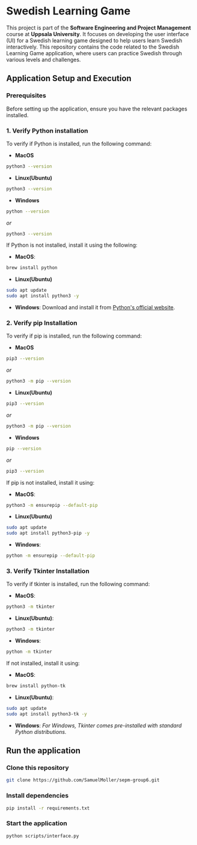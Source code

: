 # Swedish Learning Game 

This project is part of the **Software Engineering and Project Management** course at **Uppsala University**. It focuses on developing the user interface (UI) for a Swedish learning game designed to help users learn Swedish interactively. This repository contains the code related to the Swedish Learning Game application, where users can practice Swedish through various levels and challenges.

## Application Setup and Execution

### Prerequisites
Before setting up the application, ensure you have the relevant packages installed.

### 1. Verify Python installation
To verify if Python is installed, run the following command:

- **MacOS**
```bash
python3 --version
```

- **Linux(Ubuntu)**
```bash
python3 --version
```

- **Windows**
```bash
python --version
```
*or*
```bash
python3 --version
```

If Python is not installed, install it using the following:

- **MacOS**:
```bash
brew install python
```

- **Linux(Ubuntu)**
```bash
sudo apt update
sudo apt install python3 -y
 ```

- **Windows**: Download and install it from [Python's official website](https://www.python.org/downloads/).

### 2.  Verify pip Installation
To verify if pip is installed, run the following command:

- **MacOS**
```bash
pip3 --version
```
*or*
```bash
python3 -m pip --version
```

- **Linux(Ubuntu)**
```bash
pip3 --version
```
*or*
```bash
python3 -m pip --version
```

- **Windows**
```bash
pip --version 
```
*or*
```bash
pip3 --version 
```

If pip is not installed, install it using:

- **MacOS**:
```bash
python3 -m ensurepip --default-pip
```

- **Linux(Ubuntu)**
```bash
sudo apt update
sudo apt install python3-pip -y
```

- **Windows**:
```bash
python -m ensurepip --default-pip
```

### 3. Verify Tkinter Installation
To verify if tkinter is installed, run the following command:

- **MacOS**:
```bash
python3 -m tkinter
```

- **Linux(Ubuntu)**:
```bash
python3 -m tkinter
```

- **Windows**:
```bash
python -m tkinter
```

If not installed, install it using:

- **MacOS**:
 ```bash
brew install python-tk
 ```

- **Linux(Ubuntu)**:
 ```bash
sudo apt update
sudo apt install python3-tk -y
 ```
- **Windows**: *For Windows, Tkinter comes pre-installed with standard Python distributions.*

## Run the application

### Clone this repository
```bash
git clone https://github.com/SamuelMoller/sepm-group6.git
```

### Install dependencies
```bash
pip install -r requirements.txt
```

### Start the application
```bash
python scripts/interface.py
```

